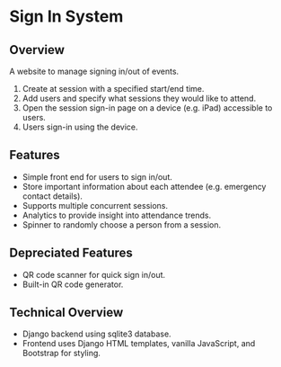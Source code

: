 # Sign In System

## Overview
A website to manage signing in/out of events.

1. Create at session with a specified start/end time.
2. Add users and specify what sessions they would like to attend.
3. Open the session sign-in page on a device (e.g. iPad) accessible to users.
4. Users sign-in using the device.

## Features
- Simple front end for users to sign in/out.
- Store important information about each attendee (e.g. emergency contact details).
- Supports multiple concurrent sessions.
- Analytics to provide insight into attendance trends.
- Spinner to randomly choose a person from a session.


## Depreciated Features
- QR code scanner for quick sign in/out.
- Built-in QR code generator.

## Technical Overview
- Django backend using sqlite3 database.
- Frontend uses Django HTML templates, vanilla JavaScript, and Bootstrap for styling.